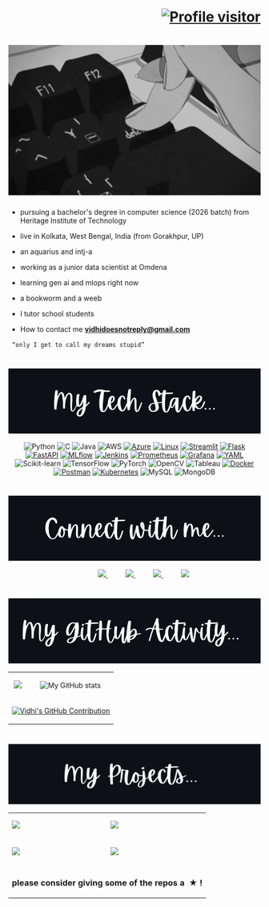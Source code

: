 <h1 align="right"><a href="https://komarev.com/ghpvc/?username=vvidhig"><img align="center" src="https://komarev.com/ghpvc/?username=vvidhig&label=Visitors&color=000000&style=flat" alt="Profile visitor" height="30" width="120"/></a></h1>

<h1 align="center">
    <img src="https://github.com/vvidhig/vvidhig/blob/main/75feec7d2a02e8095331ae310025653b.gif" height="300" width="800" />
</h1>

<div>
     
- pursuing a bachelor's degree in computer science (2026 batch) from Heritage Institute of Technology

- live in Kolkata, West Bengal, India (from Gorakhpur, UP)

- an aquarius and intj-a
  
- working as a junior data scientist at Omdena

- learning gen ai and mlops right now

- a bookworm and a weeb

- I tutor school students

- How to contact me  **vidhidoesnotreply@gmail.com**

</p>

```
 “only I get to call my dreams stupid”
```

#

</div>

<div align="center">
    
<img src="https://github.com/vvidhig/vvidhig/blob/main/techstack.png" height="130" width="700" />

![Python](https://img.shields.io/badge/Python-262626?style=for-the-badge&logo=python&logoColor=white) 
![C](https://img.shields.io/badge/C-262626?style=for-the-badge&logo=c&logoColor=white) 
![Java](https://img.shields.io/badge/Java-262626?style=for-the-badge&logo=java&logoColor=white)
![AWS](https://img.shields.io/badge/AWS-262626?style=for-the-badge&logo=amazon-aws&logoColor=white)
[![Azure](https://img.shields.io/badge/Azure-262626?style=for-the-badge&logo=microsoft-azure&logoColor=white)](https://azure.microsoft.com/)
[![Linux](https://img.shields.io/badge/Linux-262626?style=for-the-badge&logo=linux&logoColor=white)](https://www.linux.org/)
[![Streamlit](https://img.shields.io/badge/Streamlit-262626?style=for-the-badge&logo=streamlit&logoColor=white)](https://streamlit.io/)
[![Flask](https://img.shields.io/badge/Flask-262626?style=for-the-badge&logo=flask&logoColor=white)](https://flask.palletsprojects.com/)
[![FastAPI](https://img.shields.io/badge/FastAPI-262626?style=for-the-badge&logo=fastapi&logoColor=white)](https://fastapi.tiangolo.com/) 
[![MLflow](https://img.shields.io/badge/MLflow-262626?style=for-the-badge&logo=mlflow&logoColor=white)](https://mlflow.org/)
[![Jenkins](https://img.shields.io/badge/Jenkins-262626?style=for-the-badge&logo=jenkins&logoColor=white)](https://www.jenkins.io/)
[![Prometheus](https://img.shields.io/badge/Prometheus-262626?style=for-the-badge&logo=prometheus&logoColor=white)](https://prometheus.io/)
[![Grafana](https://img.shields.io/badge/Grafana-262626?style=for-the-badge&logo=grafana&logoColor=white)](https://grafana.com/)
[![YAML](https://img.shields.io/badge/YAML-262626?style=for-the-badge&logo=yaml&logoColor=white)](https://yaml.org/)
![Scikit-learn](https://img.shields.io/badge/Scikit--learn-262626?style=for-the-badge&logo=scikit-learn&logoColor=white) 
![TensorFlow](https://img.shields.io/badge/TensorFlow-262626?style=for-the-badge&logo=tensorflow&logoColor=white) 
![PyTorch](https://img.shields.io/badge/PyTorch-262626?style=for-the-badge&logo=pytorch&logoColor=white)
![OpenCV](https://img.shields.io/badge/OpenCV-262626?style=for-the-badge&logo=opencv&logoColor=white)
![Tableau](https://img.shields.io/badge/Tableau-262626?style=for-the-badge&logo=tableau&logoColor=white) 
[![Docker](https://img.shields.io/badge/Docker-262626?style=for-the-badge&logo=docker&logoColor=white)](https://www.docker.com/) 
[![Postman](https://img.shields.io/badge/Postman-262626?style=for-the-badge&logo=postman&logoColor=white)](https://www.postman.com/) 
[![Kubernetes](https://img.shields.io/badge/Kubernetes-262626?style=for-the-badge&logo=kubernetes&logoColor=white)](https://kubernetes.io/)
![MySQL](https://img.shields.io/badge/MySQL-262626?style=for-the-badge&logo=mysql&logoColor=white) 
![MongoDB](https://img.shields.io/badge/MongoDB-262626?style=for-the-badge&logo=mongodb&logoColor=white)
</div>

#

<div align="center">

<img src="https://github.com/vvidhig/vvidhig/blob/main/connectwithme.png" height="130" width="700" />

&nbsp;&nbsp;&nbsp;&nbsp;&nbsp;&nbsp;&nbsp;&nbsp;
<a href="https://mail.google.com/mail/u/?authuser=vidhidoesnotreply@gmail.com">
<img src="https://img.shields.io/badge/Gmail-262626?style=for-the-badge&logo=gmail&logoColor=white">
</a>
&nbsp;&nbsp;&nbsp;&nbsp;&nbsp;&nbsp;&nbsp;&nbsp;
<a href="https://agritech-milano.slack.com/team/U0712TN1PA4">
<img src="https://img.shields.io/badge/Slack-262626?style=for-the-badge&logo=slack&logoColor=white">
</a>
&nbsp;&nbsp;&nbsp;&nbsp;&nbsp;&nbsp;&nbsp;&nbsp;
<a href="https://www.linkedin.com/in/vvidhig310105/">
<img src="https://img.shields.io/badge/Linkedin-262626?style=for-the-badge&logo=linkedin&logoColor=white">
</a>
&nbsp;&nbsp;&nbsp;&nbsp;&nbsp;&nbsp;&nbsp;&nbsp;
<a href="https://www.instagram.com/vvidhig/?">
<img src="https://img.shields.io/badge/Instagram-262626?style=for-the-badge&logo=instagram&logoColor=white">
</a>
</div>

#

<div align="center">
    
<img src="https://github.com/vvidhig/vvidhig/blob/main/githubactivity.png" height="130" width="700" />

<table align="center">  
    <tr><td align="center">
    
![](https://github-readme-streak-stats.herokuapp.com/?user=vvidhig&theme=apprentice)
</td>
<td align="center">

![My GitHub stats](https://github-readme-stats.vercel.app/api?username=vvidhig\&rank_icon=github\&show_icons=true\&theme=apprentice)

</td></tr>
    <tr>
        <td align="center" colspan="2">
            <p align="center">
              <a href="https://github.com/vvidhig">
    <img src="https://github-profile-summary-cards.vercel.app/api/cards/profile-details?username=vvidhig&theme=apprentice" alt="Vidhi's GitHub Contribution" width="900"/>
  </a>
</p></td> </tr>
</table>
</div>

#

<div align="center">

<img src="https://github.com/vvidhig/vvidhig/blob/main/project.png" height="120" width="700" />

<table align="center" cellspacing="3"><tr><td>
<a href="https://github.com/vvidhig/Loan-Prediction-Model-Package"><img src="https://github-readme-stats.vercel.app/api/pin/?username=vvidhig&repo=Loan-Prediction-Model-Package&cache_seconds=86400&theme=apprentice"></a>

</td><td>

<a href="https://github.com/vvidhig/Malarial-Cell-Detection-Model"><img src="https://github-readme-stats.vercel.app/api/pin/?username=vvidhig&repo=Malarial-Cell-Detection-Model&cache_seconds=86400&theme=apprentice"></a>

</td></tr><tr><td>

<a href="https://github.com/vvidhig/Human-Activity-Recognition-using-Smartphone-Data"><img src="https://github-readme-stats.vercel.app/api/pin/?username=vvidhig&repo=Human-Activity-Recognition-using-Smartphone-Data&cache_seconds=86400&theme=apprentice"></a>

</td><td>

<a href="https://github.com/vvidhig/Solar-Irradiance-Prediction-Model"><img src="https://github-readme-stats.vercel.app/api/pin/?username=vvidhig&repo=Solar-Irradiance-Prediction-Model&cache_seconds=86400&theme=apprentice"></a>

</td></tr>
<tr>
    <td align="center" colspan="2"><h3 align="center">please consider giving some of the repos a &nbsp;★&nbsp;!</h3></td>
</tr></table>
</div>





